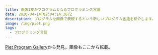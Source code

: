 ```yaml
---
title: 画像1枚がプログラムとなるプログラミング言語
date: 2020-04-14T02:04:14.367Z
description: プログラムを画像で表現するという新しいプログラム言語を紹介します。
image: /img/piet.png
tags:
  - プログラミング言語
---
```

[Piet Program Gallery](https://www.dangermouse.net/esoteric/piet/samples.html)から発見。画像もここから転載。
